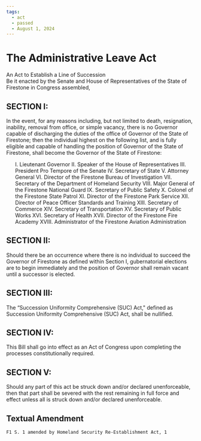 ```yaml
---
tags:
  - act
  - passed
  - August 1, 2024
---
```


# The Administrative Leave Act

An Act to Establish a Line of Succession<br/>
Be it enacted by the Senate and House of Representatives of the State of Firestone in Congress assembled,

## SECTION I:
In the event, for any reasons including, but not limited to death, resignation, inability,
removal from office, or simple vacancy, there is no Governor capable of discharging the duties of
the office of Governor of the State of Firestone; then the individual highest on the following list,
and is fully eligible and capable of handling the position of Governor of the State of Firestone,
shall become the Governor of the State of Firestone:
<ul>
I. Lieutenant Governor
II. Speaker of the House of Representatives
III. President Pro Tempore of the Senate
IV. Secretary of State
V. Attorney General
VI. Director of the Firestone Bureau of Investigation
VII. Secretary of the Department of Homeland Security
VIII. Major General of the Firestone National Guard
IX. Secretary of Public Safety
X. Colonel of the Firestone State Patrol
XI. Director of the Firestone Park Service
XII. Director of Peace Officer Standards and Training
XIII. Secretary of Commerce
XIV. Secretary of Transportation
XV. Secretary of Public Works
XVI. Secretary of Health
XVII. Director of the Firestone Fire Academy
XVIII. Administrator of the Firestone Aviation Administration
</ul>

## SECTION II:
Should there be an occurrence where there is no individual to succeed the Governor
of Firestone as defined within Section I, gubernatorial elections are to begin immediately and the
position of Governor shall remain vacant until a successor is elected.

## SECTION III:
The “Succession Uniformity Comprehensive (SUC) Act," defined as Succession
Uniformity Comprehensive (SUC) Act, shall be nullified.

## SECTION IV:
This Bill shall go into effect as an Act of Congress upon completing the processes
constitutionally required.

## SECTION V:
Should any part of this act be struck down and/or declared unenforceable, then that
part shall be severed with the rest remaining in full force and effect unless all is struck down
and/or declared unenforceable.

## Textual Amendment
```
F1 S. 1 amended by Homeland Security Re-Establishment Act, 1
```